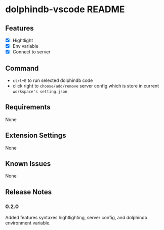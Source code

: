 # dolphindb-vscode README

## Features

- [x] Hightlight
- [x] Env variable
- [x] Connect to server 

## Command

- `ctrl+E` to run selected dolphindb code
- click right to `choose/add/remove` server config which is store in current `workspace's setting.json`

## Requirements

None

## Extension Settings

None

## Known Issues

None

## Release Notes

### 0.2.0

Added features syntaxes hightlighting, server config, and dolphindb environment variable.


